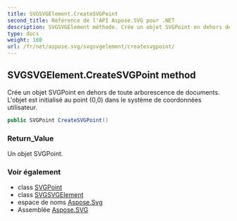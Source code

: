 ```yaml
---
title: SVGSVGElement.CreateSVGPoint
second_title: Référence de l'API Aspose.SVG pour .NET
description: SVGSVGElement méthode. Crée un objet SVGPoint en dehors de toute arborescence de documents. Lobjet est initialisé au point 00 dans le système de coordonnées utilisateur.
type: docs
weight: 160
url: /fr/net/aspose.svg/svgsvgelement/createsvgpoint/
---
```

## SVGSVGElement.CreateSVGPoint method

Crée un objet SVGPoint en dehors de toute arborescence de documents. L'objet est initialisé au point (0,0) dans le système de coordonnées utilisateur.

```csharp
public SVGPoint CreateSVGPoint()
```

### Return_Value

Un objet SVGPoint.

### Voir également

* class [SVGPoint](../../../aspose.svg.datatypes/svgpoint/)
* class [SVGSVGElement](../)
* espace de noms [Aspose.Svg](../../svgsvgelement/)
* Assemblée [Aspose.SVG](../../../)


